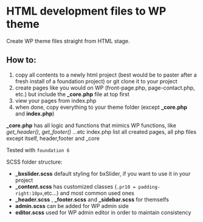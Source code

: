 # HTML development files to WP theme

Create WP theme files straight from HTML stage.

## How to:
1. copy all contents to a newly html project (best would be to paster after a fresh install of a foundation project) or git clone it to your project
2. create pages like you would on WP (front-page.php, page-contact.php, etc.) but include the **_core.php** file at top first
3. view your pages from index.php 
4. when done, copy everything to your theme folder (except **_core.php** and **index.php**)


**_core.php** has all logic and functions that mimics WP functions, like *get_header()*, *get_footer()* ...etc
index.php list all created pages, all php files except itself, header,footer and _core

Tested with `foundation 6`

SCSS folder structure:
- **_bxslider.scss** default styling for bxSlider, if you want to use it in your project
- **_content.scss** has customized classes (`.pr10 = padding-right:10px`,etc...) and most common used ones 
- **_header.scss** , **_footer.scss** and **_sidebar.scss** for themselfs
- **admin.scss** can be added for WP admin side
- **editor.scss** used for WP admin editor in order to maintain consistency